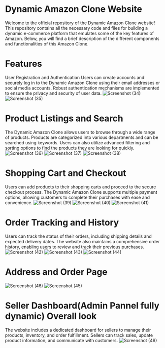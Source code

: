 # Dynamic Amazon Clone Website
Welcome to the official repository of the Dynamic Amazon Clone website! This repository contains all the necessary code and files for building a dynamic e-commerce platform that emulates some of the key features of Amazon. Below, you will find a brief description of the different components and functionalities of this Amazon Clone.

# Features
User Registration and Authentication
Users can create accounts and securely log in to the Dynamic Amazon Clone using their email addresses or social media accounts. Robust authentication mechanisms are implemented to ensure the privacy and security of user data.
![Screenshot (34)](https://github.com/LaxmanMurmu/Amazon_Clone/assets/75252155/d286e8a2-a553-4a0d-9723-9c141469f021)
![Screenshot (35)](https://github.com/LaxmanMurmu/Amazon_Clone/assets/75252155/f044beb6-2cca-4101-a472-7d3a0772a535)

# Product Listings and Search
The Dynamic Amazon Clone allows users to browse through a wide range of products. Products are categorized into various departments and can be searched using keywords. Users can also utilize advanced filtering and sorting options to find the products they are looking for quickly.
![Screenshot (36)](https://github.com/LaxmanMurmu/Amazon_Clone/assets/75252155/41d57606-a58c-4a39-944a-29b4e1eea521)
![Screenshot (37)](https://github.com/LaxmanMurmu/Amazon_Clone/assets/75252155/9a9bc25c-a51b-4055-9297-7ff1d81bbf02)
![Screenshot (38)](https://github.com/LaxmanMurmu/Amazon_Clone/assets/75252155/90e70783-8ab2-44c9-9910-d0b059c9df0b)

# Shopping Cart and Checkout
Users can add products to their shopping carts and proceed to the secure checkout process. The Dynamic Amazon Clone supports multiple payment options, allowing customers to complete their purchases with ease and convenience.
![Screenshot (39)](https://github.com/LaxmanMurmu/Amazon_Clone/assets/75252155/b13ec325-9bf2-4ab4-91c5-7db2fa83e221)
![Screenshot (40)](https://github.com/LaxmanMurmu/Amazon_Clone/assets/75252155/8f9c672f-6477-4d08-96f2-e0012bafde32)
![Screenshot (41)](https://github.com/LaxmanMurmu/Amazon_Clone/assets/75252155/088bf8ef-7c23-46ad-8d95-99a72345f445)

# Order Tracking and History
Users can track the status of their orders, including shipping details and expected delivery dates. The website also maintains a comprehensive order history, enabling users to review and track their previous purchases.
![Screenshot (42)](https://github.com/LaxmanMurmu/Amazon_Clone/assets/75252155/04a61e71-f12c-45ce-ad5f-5b7cb4afa1e6)
![Screenshot (43)](https://github.com/LaxmanMurmu/Amazon_Clone/assets/75252155/b657971a-553b-4799-b6eb-014120a5dcca)
![Screenshot (44)](https://github.com/LaxmanMurmu/Amazon_Clone/assets/75252155/a4dae719-fb96-4e47-83a2-d00df9f89003)
 
 
# Address and Order Page
![Screenshot (46)](https://github.com/LaxmanMurmu/Amazon_Clone/assets/75252155/9d01baa5-0f90-49ba-96d8-3f2d0c16267c)
![Screenshot (45)](https://github.com/LaxmanMurmu/Amazon_Clone/assets/75252155/67d2c944-c654-4cbf-bb09-561bc27b0dd8)


# Seller Dashboard(Admin Pannel fully dynamic) Overall look
The website includes a dedicated dashboard for sellers to manage their products, inventory, and order fulfillment. Sellers can track sales, update product information, and communicate with customers.
![Screenshot (49)](https://github.com/LaxmanMurmu/Amazon_Clone/assets/75252155/34e646bf-380f-4ad9-8d1c-e8265b2b7453)
